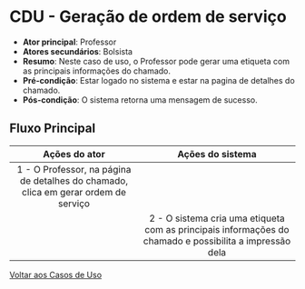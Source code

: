 # CDU - Geração de ordem de serviço

-   **Ator principal**: Professor
-   **Atores secundários**: Bolsista
-   **Resumo**: Neste caso de uso, o Professor pode gerar uma etiqueta com as principais informações do chamado.
-   **Pré-condição**: Estar logado no sistema e estar na pagina de detalhes do chamado.
-   **Pós-condição**: O sistema retorna uma mensagem de sucesso.

## Fluxo Principal

|                                   Ações do ator                                    |                                            Ações do sistema                                             |
| :--------------------------------------------------------------------------------: | :-----------------------------------------------------------------------------------------------------: |
| 1 - O Professor, na página de detalhes do chamado, clica em gerar ordem de serviço |                                                                                                         |
|                                                                                    | 2 - O sistema cria uma etiqueta com as principais informações do chamado e possibilita a impressão dela |

[Voltar aos Casos de Uso](../cdu.md)
